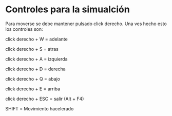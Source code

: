 # Controles para la simualción



Para moverse se debe mantener pulsado click derecho.
Una ves hecho esto los controles son:

click derecho + W = adelante

click derecho + S = atras

click derecho + A = izquierda

click derecho + D = derecha

click derecho + Q = abajo

click derecho + E = arriba

click derecho + ESC = salir (Alt + F4)

SHIFT = Movimiento hacelerado
